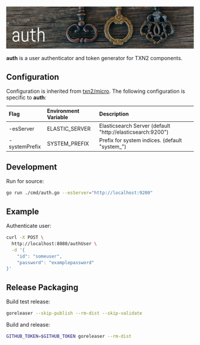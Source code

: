 ![auth](https://raw.githubusercontent.com/txn2/auth/master/mast.jpg)

**auth** is a user authenticator and token generator for TXN2 components.

## Configuration

Configuration is inherited from [txn2/micro](https://github.com/txn2/micro#configuration). The
following configuration is specific to **auth**:

| Flag          | Environment Variable | Description                                                |
|:--------------|:---------------------|:-----------------------------------------------------------|
| -esServer     | ELASTIC_SERVER       | Elasticsearch Server (default "http://elasticsearch:9200") |
| -systemPrefix | SYSTEM_PREFIX        | Prefix for system indices. (default "system_")             |

## Development

Run for source:
```bash
go run ./cmd/auth.go --esServer="http://localhost:9200"
```

## Example

Authenticate user:
```bash
curl -X POST \
  http://localhost:8080/authUser \
  -d '{
	"id": "someuser",
	"password": "examplepassword"
}'
```

## Release Packaging

Build test release:
```bash
goreleaser --skip-publish --rm-dist --skip-validate
```

Build and release:
```bash
GITHUB_TOKEN=$GITHUB_TOKEN goreleaser --rm-dist
```